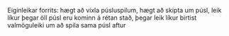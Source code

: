 Eiginleikar forrits: 
  hægt að víxla púsluspilum, 
  hægt að skipta um púsl, 
  leik líkur þegar öll púsl eru kominn á rétan stað, 
  þegar leik líkur birtist valmöguleiki um að spila sama púsl aftur
